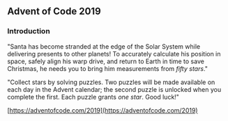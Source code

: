 ## Advent of Code 2019

### Introduction

"Santa has become stranded at the edge of the Solar System while delivering presents to other planets! To accurately calculate his position in space, safely align his warp drive, and return to Earth in time to save Christmas, he needs you to bring him  measurements  from  _fifty stars_."

"Collect stars by solving puzzles. Two puzzles will be made available on each day in the Advent calendar; the second puzzle is unlocked when you complete the first. Each puzzle grants  _one star_. Good luck!"

[https://adventofcode.com/2019](https://adventofcode.com/2019)

